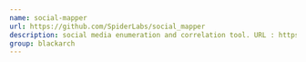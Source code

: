 ```yaml
---
name: social-mapper
url: https://github.com/SpiderLabs/social_mapper
description: social media enumeration and correlation tool. URL : https://github.com/SpiderLabs/social_mapper Groups : blackarch blackarch-social blackarch-recon
group: blackarch
---
```

